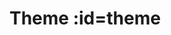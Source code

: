 ﻿# Theme :id=theme

<div style="width: 100%;" align="center">
  <theme-list label="default" shared="share your theme!"></theme-card>
</div>